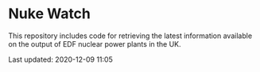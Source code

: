 # Nuke Watch

This repository includes code for retrieving the latest information available on the output of EDF nuclear power plants in the UK.

Last updated: 2020-12-09 11:05